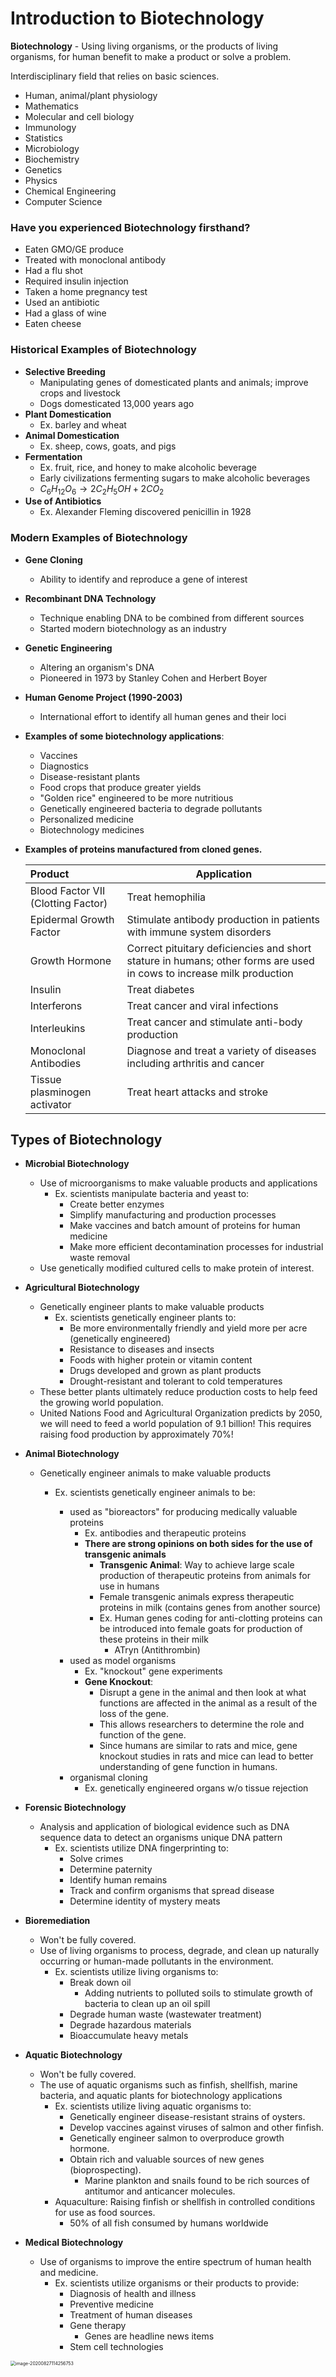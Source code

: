 # Introduction to Biotechnology

**Biotechnology** - Using living organisms, or the products of living organisms, for human benefit to make a product or solve a problem.

Interdisciplinary field that relies on basic sciences.
-   Human, animal/plant physiology
-   Mathematics
-   Molecular and cell biology
-   Immunology
-   Statistics
-   Microbiology
-   Biochemistry
-   Genetics
-   Physics
-   Chemical Engineering
-   Computer Science



### **Have you experienced Biotechnology firsthand?**

-   Eaten GMO/GE produce
-   Treated with monoclonal antibody
-   Had a flu shot
-   Required insulin injection
-   Taken a home pregnancy test
-   Used an antibiotic
-   Had a glass of wine
-   Eaten cheese



### **Historical Examples of Biotechnology**

- **Selective Breeding**
    - Manipulating genes of domesticated plants and animals; improve crops and livestock
    - Dogs domesticated 13,000 years ago
- **Plant Domestication**
    - Ex. barley and wheat
- **Animal Domestication**
    - Ex. sheep, cows, goats, and pigs
- **Fermentation**
    - Ex. fruit, rice, and honey to make alcoholic beverage
    - Early civilizations fermenting sugars to make alcoholic beverages
    - $C_6H_{12}O_6→2 C_2H_5OH + 2 CO_2$
- **Use of Antibiotics**
    - Ex. Alexander Fleming discovered penicillin in 1928



### Modern Examples of Biotechnology

-   **Gene Cloning**

    -   Ability to identify and reproduce a gene of interest

-   **Recombinant DNA Technology**

    -   Technique enabling DNA to be combined from different sources
    -   Started modern biotechnology as an industry

-   **Genetic Engineering**

    -   Altering an organism's DNA
    -   Pioneered in 1973 by Stanley Cohen and Herbert Boyer

-   **Human Genome Project (1990-2003)**

    -   International effort to identify all human genes and their loci

-   **Examples of some biotechnology applications**:

    -   Vaccines
    -   Diagnostics
    -   Disease-resistant plants
    -   Food crops that produce greater yields
    -   "Golden rice" engineered to be more nutritious
    -   Genetically engineered bacteria to degrade pollutants
    -   Personalized medicine
    -   Biotechnology medicines

-   **Examples of proteins manufactured from cloned genes.**

    | Product                            | Application                                                  |
    | :--------------------------------- | ------------------------------------------------------------ |
    | Blood Factor VII (Clotting Factor) | Treat hemophilia                                             |
    | Epidermal Growth Factor            | Stimulate antibody production in patients with immune system disorders |
    | Growth Hormone                     | Correct pituitary deficiencies and short stature in humans; other forms are used in cows to increase milk production |
    | Insulin                            | Treat diabetes                                               |
    | Interferons                        | Treat cancer and viral infections                            |
    | Interleukins                       | Treat cancer and stimulate anti-body production              |
    | Monoclonal Antibodies              | Diagnose and treat a variety of diseases including arthritis and cancer |
    | Tissue plasminogen activator       | Treat heart attacks and stroke                               |



## Types of Biotechnology

-   **Microbial Biotechnology**

    -   Use of microorganisms to make valuable products and applications
        -   Ex. scientists manipulate bacteria and yeast to:
            -   Create better enzymes
            -   Simplify manufacturing and production processes
            -   Make vaccines and batch amount of proteins for human medicine
            -   Make more efficient decontamination processes for industrial waste removal
    -   Use genetically modified cultured cells to make protein of interest.

-   **Agricultural Biotechnology**

    -   Genetically engineer plants to make valuable products
        -   Ex. scientists genetically engineer plants to:
            -   Be more environmentally friendly and yield more per acre (genetically engineered)
            -   Resistance to diseases and insects
            -   Foods with higher protein or vitamin content
            -   Drugs developed and grown as plant products
            -   Drought-resistant and tolerant to cold temperatures
    -   These better plants ultimately reduce production costs to help feed the growing world population.
    -   United Nations Food and Agricultural Organization predicts by 2050, we will need to feed a world population of 9.1 billion! This requires raising food production by approximately 70%!

-   **Animal Biotechnology**

    -   Genetically engineer animals to make valuable products

        -   Ex. scientists genetically engineer animals to be:

            -   used as "bioreactors" for producing medically valuable proteins
                -   Ex. antibodies and therapeutic proteins
                -   **There are strong opinions on both sides for the use of transgenic animals**
                    -   **Transgenic Animal**: Way to achieve large scale production of therapeutic proteins from animals for use in humans
                    -   Female transgenic animals express therapeutic proteins in milk (contains genes from another source)
                    -   Ex. Human genes coding for anti-clotting proteins can be introduced into female goats for production of these proteins in their milk
                        -   ATryn (Antithrombin)
            -   used as model organisms
                -   Ex. "knockout" gene experiments
                -   **Gene Knockout**:
                    -   Disrupt a gene in the animal and then look at what functions are affected in the animal as a result of the loss of the gene.
                    -   This allows researchers to determine the role and function of the gene.
                    -   Since humans are similar to rats and mice, gene knockout studies in rats and mice can lead to better understanding of gene function in humans.
            -   organismal cloning
                -   Ex. genetically engineered organs w/o tissue rejection

            

-   **Forensic Biotechnology**

    -   Analysis and application of biological evidence such as DNA sequence data to detect an organisms unique DNA pattern
        -   Ex. scientists utilize DNA fingerprinting to:
            -   Solve crimes
            -   Determine paternity
            -   Identify human remains
            -   Track and confirm organisms that spread disease
            -   Determine identity of mystery meats 

-   **Bioremediation**

    -   Won't be fully covered.
    -   Use of living organisms to process, degrade, and clean up naturally occurring or human-made pollutants in the environment.
        -   Ex. scientists utilize living organisms to:
            -   Break down oil
                -   Adding nutrients to polluted soils to stimulate growth of bacteria to clean up an oil spill
            -   Degrade human waste (wastewater treatment)
            -   Degrade hazardous materials
            -   Bioaccumulate heavy metals

-   **Aquatic Biotechnology**

    -   Won't be fully covered.
    -   The use of aquatic organisms such as finfish, shellfish, marine bacteria, and aquatic plants for biotechnology applications
        -   Ex. scientists utilize living aquatic organisms to:
            -   Genetically engineer disease-resistant strains of oysters.
            -   Develop vaccines against viruses of salmon and other finfish.
            -   Genetically engineer salmon to overproduce growth hormone.
            -   Obtain rich and valuable sources of new genes (bioprospecting).
                -   Marine plankton and snails found to be rich sources of antitumor and anticancer molecules.
        -   Aquaculture: Raising finfish or shellfish in controlled conditions for use as food sources.
            -   50% of all fish consumed by humans worldwide

-   **Medical Biotechnology**

    -   Use of organisms to improve the entire spectrum of human health and medicine.
        -   Ex. scientists utilize organisms or their products to provide:
            -   Diagnosis of health and illness
            -   Preventive medicine
            -   Treatment of human diseases
            -   Gene therapy
                -   Genes are headline news items
            -   Stem cell technologies

<img src="Lecture 1 - Introduction to Biotechnology.assets/image-20200827114256753.png" alt="image-20200827114256753" style="zoom:50%;" />

